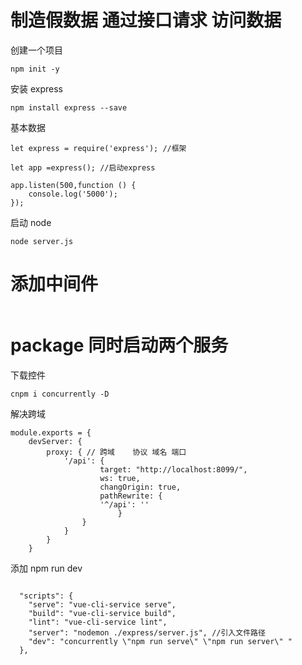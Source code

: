 # 制造假数据 通过接口请求 访问数据

创建一个项目

```
npm init -y
```

安装 express

```
npm install express --save
```

基本数据

```
let express = require('express'); //框架

let app =express(); //启动express

app.listen(500,function () {
    console.log('5000');
});
```

启动 node

```
node server.js
```

# 添加中间件

```

```

# package 同时启动两个服务

下载控件

```
cnpm i concurrently -D
```

解决跨域

```
module.exports = {
    devServer: {
		proxy: { // 跨域    协议 域名 端口
			'/api': {
					target: "http://localhost:8099/",
					ws: true,
					changOrigin: true,
					pathRewrite: {
					'^/api': ''
						}
				}
			}
		}
	}

```

添加 npm run dev

```

  "scripts": {
    "serve": "vue-cli-service serve",
    "build": "vue-cli-service build",
    "lint": "vue-cli-service lint",
    "server": "nodemon ./express/server.js", //引入文件路径
    "dev": "concurrently \"npm run serve\" \"npm run server\" "
  },
```
